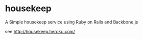 housekeep
=========

A Simple housekeep service using Ruby on Rails and Backbone.js 

see http://housekeep.heroku.com/